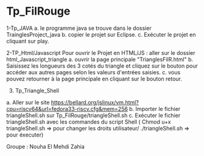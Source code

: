 # Tp_FilRouge

1-Tp_JAVA
a. le programme java se trouve dans le dossier TrainglesProject_java
b. copier le projet sur Eclipse. 
c. Exécuter le projet en cliquant sur play.

2-TP_Html/Javascript
 Pour ouvrir le Projet en HTML/JS : aller sur le dossier html_Javascript_triangle
a. ouvrir la page principale   "TrianglesFilR.html" 
b. Saisissez les longueurs des 3 cotés du triangle et cliquez sur le bouton pour accéder aux autres pages selon les valeurs d'entrées saisies.
c. vous pouvez retourner à la page principale en cliquant sur le bouton retour.
 

3. Tp_Triangle_Shell 

a. Aller sur le site https://bellard.org/jslinux/vm.html?cpu=riscv64&url=fedora33-riscv.cfg&mem=256
b. Importer le fichier triangleShell.sh  sur Tp_FilRouge/triangleShell.sh 
c. Exécuter le fichier triangleShell.sh avec les commandes du script Shell ( Chmod u+x triangleShell.sh => pour changer les droits utilisateur/ ./triangleShell.sh => pour éxecuter) 

Groupe : 
Nouha El Mehdi Zahia
